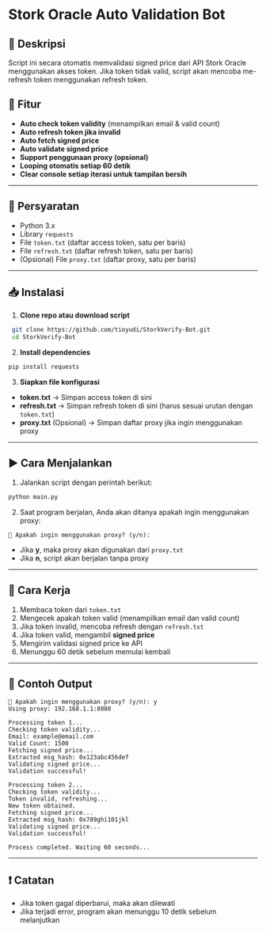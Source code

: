# Stork Oracle Auto Validation Bot

## 📌 Deskripsi
Script ini secara otomatis memvalidasi signed price dari API Stork Oracle menggunakan akses token. Jika token tidak valid, script akan mencoba me-refresh token menggunakan refresh token.

## 🚀 Fitur
- **Auto check token validity** (menampilkan email & valid count)
- **Auto refresh token jika invalid**
- **Auto fetch signed price**
- **Auto validate signed price**
- **Support penggunaan proxy (opsional)**
- **Looping otomatis setiap 60 detik**
- **Clear console setiap iterasi untuk tampilan bersih**

---

## 🔧 Persyaratan
- Python 3.x
- Library `requests`
- File `token.txt` (daftar access token, satu per baris)
- File `refresh.txt` (daftar refresh token, satu per baris)
- (Opsional) File `proxy.txt` (daftar proxy, satu per baris)

---

## 📥 Instalasi
1. **Clone repo atau download script**
```sh
 git clone https://github.com/tioyudi/StorkVerify-Bot.git
 cd StorkVerify-Bot
```

2. **Install dependencies**
```sh
pip install requests
```

3. **Siapkan file konfigurasi**
- **token.txt** → Simpan access token di sini
- **refresh.txt** → Simpan refresh token di sini (harus sesuai urutan dengan `token.txt`)
- **proxy.txt** (Opsional) → Simpan daftar proxy jika ingin menggunakan proxy

---

## ▶️ Cara Menjalankan
1. Jalankan script dengan perintah berikut:
```sh
python main.py
```
2. Saat program berjalan, Anda akan ditanya apakah ingin menggunakan proxy:
```
🔌 Apakah ingin menggunakan proxy? (y/n): 
```
- Jika **y**, maka proxy akan digunakan dari `proxy.txt`
- Jika **n**, script akan berjalan tanpa proxy

---

## 🔄 Cara Kerja
1. Membaca token dari `token.txt`
2. Mengecek apakah token valid (menampilkan email dan valid count)
3. Jika token invalid, mencoba refresh dengan `refresh.txt`
4. Jika token valid, mengambil **signed price**
5. Mengirim validasi signed price ke API
6. Menunggu 60 detik sebelum memulai kembali

---

## 📌 Contoh Output
```
🔌 Apakah ingin menggunakan proxy? (y/n): y
Using proxy: 192.168.1.1:8080

Processing token 1...
Checking token validity...
Email: example@email.com
Valid Count: 1500
Fetching signed price...
Extracted msg_hash: 0x123abc456def
Validating signed price...
Validation successful!

Processing token 2...
Checking token validity...
Token invalid, refreshing...
New token obtained.
Fetching signed price...
Extracted msg_hash: 0x789ghi101jkl
Validating signed price...
Validation successful!

Process completed. Waiting 60 seconds...
```

---

## ❗ Catatan
- Jika token gagal diperbarui, maka akan dilewati
- Jika terjadi error, program akan menunggu 10 detik sebelum melanjutkan




